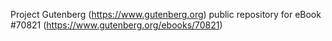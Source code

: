 Project Gutenberg (https://www.gutenberg.org) public repository for
eBook #70821 (https://www.gutenberg.org/ebooks/70821)
